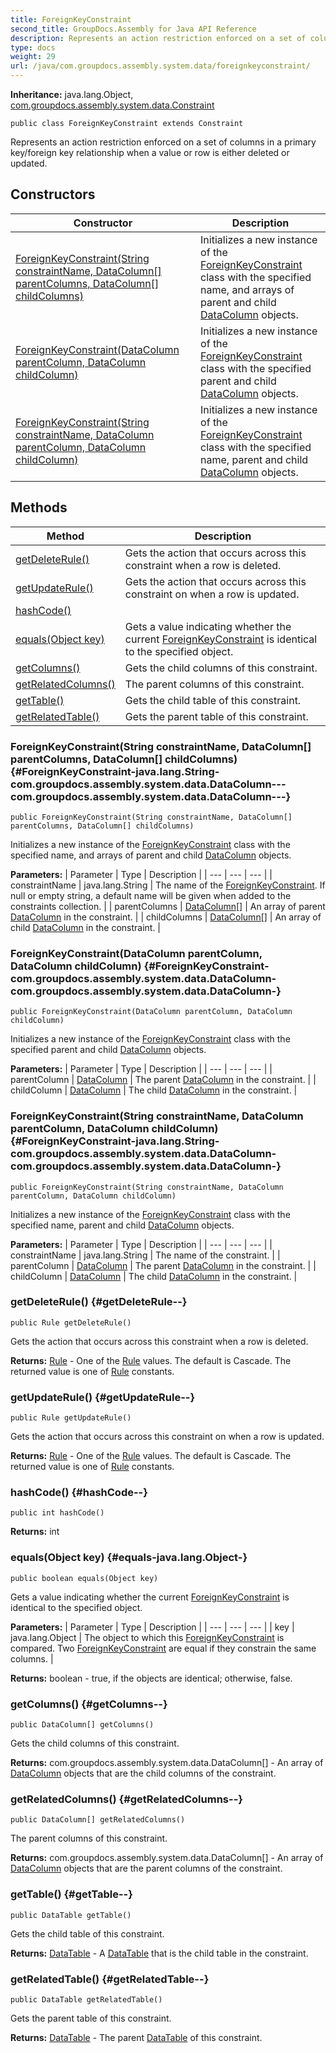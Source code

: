 ```yaml
---
title: ForeignKeyConstraint
second_title: GroupDocs.Assembly for Java API Reference
description: Represents an action restriction enforced on a set of columns in a primary key/foreign key relationship when a value or row is either deleted or updated.
type: docs
weight: 29
url: /java/com.groupdocs.assembly.system.data/foreignkeyconstraint/
---
```

**Inheritance:**
java.lang.Object, [com.groupdocs.assembly.system.data.Constraint](../../com.groupdocs.assembly.system.data/constraint)
```
public class ForeignKeyConstraint extends Constraint
```

Represents an action restriction enforced on a set of columns in a primary key/foreign key relationship when a value or row is either deleted or updated.
## Constructors

| Constructor | Description |
| --- | --- |
| [ForeignKeyConstraint(String constraintName, DataColumn[] parentColumns, DataColumn[] childColumns)](#ForeignKeyConstraint-java.lang.String-com.groupdocs.assembly.system.data.DataColumn---com.groupdocs.assembly.system.data.DataColumn---) | Initializes a new instance of the [ForeignKeyConstraint](../../com.groupdocs.assembly.system.data/foreignkeyconstraint) class with the specified name, and arrays of parent and child [DataColumn](../../com.groupdocs.assembly.system.data/datacolumn) objects. |
| [ForeignKeyConstraint(DataColumn parentColumn, DataColumn childColumn)](#ForeignKeyConstraint-com.groupdocs.assembly.system.data.DataColumn-com.groupdocs.assembly.system.data.DataColumn-) | Initializes a new instance of the [ForeignKeyConstraint](../../com.groupdocs.assembly.system.data/foreignkeyconstraint) class with the specified parent and child [DataColumn](../../com.groupdocs.assembly.system.data/datacolumn) objects. |
| [ForeignKeyConstraint(String constraintName, DataColumn parentColumn, DataColumn childColumn)](#ForeignKeyConstraint-java.lang.String-com.groupdocs.assembly.system.data.DataColumn-com.groupdocs.assembly.system.data.DataColumn-) | Initializes a new instance of the [ForeignKeyConstraint](../../com.groupdocs.assembly.system.data/foreignkeyconstraint) class with the specified name, parent and child [DataColumn](../../com.groupdocs.assembly.system.data/datacolumn) objects. |
## Methods

| Method | Description |
| --- | --- |
| [getDeleteRule()](#getDeleteRule--) | Gets the action that occurs across this constraint when a row is deleted. |
| [getUpdateRule()](#getUpdateRule--) | Gets the action that occurs across this constraint on when a row is updated. |
| [hashCode()](#hashCode--) |  |
| [equals(Object key)](#equals-java.lang.Object-) | Gets a value indicating whether the current [ForeignKeyConstraint](../../com.groupdocs.assembly.system.data/foreignkeyconstraint) is identical to the specified object. |
| [getColumns()](#getColumns--) | Gets the child columns of this constraint. |
| [getRelatedColumns()](#getRelatedColumns--) | The parent columns of this constraint. |
| [getTable()](#getTable--) | Gets the child table of this constraint. |
| [getRelatedTable()](#getRelatedTable--) | Gets the parent table of this constraint. |
### ForeignKeyConstraint(String constraintName, DataColumn[] parentColumns, DataColumn[] childColumns) {#ForeignKeyConstraint-java.lang.String-com.groupdocs.assembly.system.data.DataColumn---com.groupdocs.assembly.system.data.DataColumn---}
```
public ForeignKeyConstraint(String constraintName, DataColumn[] parentColumns, DataColumn[] childColumns)
```


Initializes a new instance of the [ForeignKeyConstraint](../../com.groupdocs.assembly.system.data/foreignkeyconstraint) class with the specified name, and arrays of parent and child [DataColumn](../../com.groupdocs.assembly.system.data/datacolumn) objects.

**Parameters:**
| Parameter | Type | Description |
| --- | --- | --- |
| constraintName | java.lang.String | The name of the [ForeignKeyConstraint](../../com.groupdocs.assembly.system.data/foreignkeyconstraint). If null or empty string, a default name will be given when added to the constraints collection. |
| parentColumns | [DataColumn\[\]](../../com.groupdocs.assembly.system.data/datacolumn) | An array of parent [DataColumn](../../com.groupdocs.assembly.system.data/datacolumn) in the constraint. |
| childColumns | [DataColumn\[\]](../../com.groupdocs.assembly.system.data/datacolumn) | An array of child [DataColumn](../../com.groupdocs.assembly.system.data/datacolumn) in the constraint. |

### ForeignKeyConstraint(DataColumn parentColumn, DataColumn childColumn) {#ForeignKeyConstraint-com.groupdocs.assembly.system.data.DataColumn-com.groupdocs.assembly.system.data.DataColumn-}
```
public ForeignKeyConstraint(DataColumn parentColumn, DataColumn childColumn)
```


Initializes a new instance of the [ForeignKeyConstraint](../../com.groupdocs.assembly.system.data/foreignkeyconstraint) class with the specified parent and child [DataColumn](../../com.groupdocs.assembly.system.data/datacolumn) objects.

**Parameters:**
| Parameter | Type | Description |
| --- | --- | --- |
| parentColumn | [DataColumn](../../com.groupdocs.assembly.system.data/datacolumn) | The parent [DataColumn](../../com.groupdocs.assembly.system.data/datacolumn) in the constraint. |
| childColumn | [DataColumn](../../com.groupdocs.assembly.system.data/datacolumn) | The child [DataColumn](../../com.groupdocs.assembly.system.data/datacolumn) in the constraint. |

### ForeignKeyConstraint(String constraintName, DataColumn parentColumn, DataColumn childColumn) {#ForeignKeyConstraint-java.lang.String-com.groupdocs.assembly.system.data.DataColumn-com.groupdocs.assembly.system.data.DataColumn-}
```
public ForeignKeyConstraint(String constraintName, DataColumn parentColumn, DataColumn childColumn)
```


Initializes a new instance of the [ForeignKeyConstraint](../../com.groupdocs.assembly.system.data/foreignkeyconstraint) class with the specified name, parent and child [DataColumn](../../com.groupdocs.assembly.system.data/datacolumn) objects.

**Parameters:**
| Parameter | Type | Description |
| --- | --- | --- |
| constraintName | java.lang.String | The name of the constraint. |
| parentColumn | [DataColumn](../../com.groupdocs.assembly.system.data/datacolumn) | The parent [DataColumn](../../com.groupdocs.assembly.system.data/datacolumn) in the constraint. |
| childColumn | [DataColumn](../../com.groupdocs.assembly.system.data/datacolumn) | The child [DataColumn](../../com.groupdocs.assembly.system.data/datacolumn) in the constraint. |

### getDeleteRule() {#getDeleteRule--}
```
public Rule getDeleteRule()
```


Gets the action that occurs across this constraint when a row is deleted.

**Returns:**
[Rule](../../com.groupdocs.assembly.system.data/rule) - One of the [Rule](../../com.groupdocs.assembly.system.data/rule) values. The default is Cascade. The returned value is one of [Rule](../../com.groupdocs.assembly.system.data/rule) constants.
### getUpdateRule() {#getUpdateRule--}
```
public Rule getUpdateRule()
```


Gets the action that occurs across this constraint on when a row is updated.

**Returns:**
[Rule](../../com.groupdocs.assembly.system.data/rule) - One of the [Rule](../../com.groupdocs.assembly.system.data/rule) values. The default is Cascade. The returned value is one of [Rule](../../com.groupdocs.assembly.system.data/rule) constants.
### hashCode() {#hashCode--}
```
public int hashCode()
```




**Returns:**
int
### equals(Object key) {#equals-java.lang.Object-}
```
public boolean equals(Object key)
```


Gets a value indicating whether the current [ForeignKeyConstraint](../../com.groupdocs.assembly.system.data/foreignkeyconstraint) is identical to the specified object.

**Parameters:**
| Parameter | Type | Description |
| --- | --- | --- |
| key | java.lang.Object | The object to which this [ForeignKeyConstraint](../../com.groupdocs.assembly.system.data/foreignkeyconstraint) is compared. Two [ForeignKeyConstraint](../../com.groupdocs.assembly.system.data/foreignkeyconstraint) are equal if they constrain the same columns. |

**Returns:**
boolean - true, if the objects are identical; otherwise, false.
### getColumns() {#getColumns--}
```
public DataColumn[] getColumns()
```


Gets the child columns of this constraint.

**Returns:**
com.groupdocs.assembly.system.data.DataColumn[] - An array of [DataColumn](../../com.groupdocs.assembly.system.data/datacolumn) objects that are the child columns of the constraint.
### getRelatedColumns() {#getRelatedColumns--}
```
public DataColumn[] getRelatedColumns()
```


The parent columns of this constraint.

**Returns:**
com.groupdocs.assembly.system.data.DataColumn[] - An array of [DataColumn](../../com.groupdocs.assembly.system.data/datacolumn) objects that are the parent columns of the constraint.
### getTable() {#getTable--}
```
public DataTable getTable()
```


Gets the child table of this constraint.

**Returns:**
[DataTable](../../com.groupdocs.assembly.system.data/datatable) - A [DataTable](../../com.groupdocs.assembly.system.data/datatable) that is the child table in the constraint.
### getRelatedTable() {#getRelatedTable--}
```
public DataTable getRelatedTable()
```


Gets the parent table of this constraint.

**Returns:**
[DataTable](../../com.groupdocs.assembly.system.data/datatable) - The parent [DataTable](../../com.groupdocs.assembly.system.data/datatable) of this constraint.
